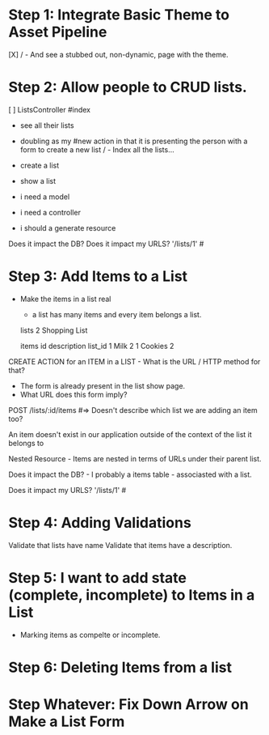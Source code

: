 # Step 1: Integrate Basic Theme to Asset Pipeline

[X] / - And see a stubbed out, non-dynamic, page with the theme.

# Step 2: Allow people to CRUD lists.
[ ] ListsController
  #index
  - see all their lists
  - doubling as my #new action in that it is presenting the person with a form to create a new list
  / - Index all the lists...
- create a list

- show a list

- i need a model
- i need a controller
- i should a generate resource

Does it impact the DB?
Does it impact my URLS? '/lists/1' #

# Step 3: Add Items to a List

  - Make the items in a list real
    - a list has many items and every item belongs a list.

    lists
    2       Shopping List

    items
    id       description    list_id
    1         Milk              2
    1         Cookies           2


  CREATE ACTION for an ITEM in a LIST - What is the URL / HTTP method for that?

  - The form is already present in the list show page.
  - What URL does this form imply?

  POST /lists/:id/items #=> Doesn't describe which list we are adding an item too?

  An item doesn't exist in our application outside of the context of the list it belongs to

  Nested Resource - Items are nested in terms of URLs under their parent list.

  Does it impact the DB? - I probably a items table - associasted with a list.


  Does it impact my URLS? '/lists/1' #

# Step 4: Adding Validations

Validate that lists have name
Validate that items have a description.

# Step 5: I want to add state (complete, incomplete) to Items in a List
  - Marking items as compelte or incomplete.
  
# Step 6: Deleting Items from a list

# Step Whatever: Fix Down Arrow on Make a List Form
